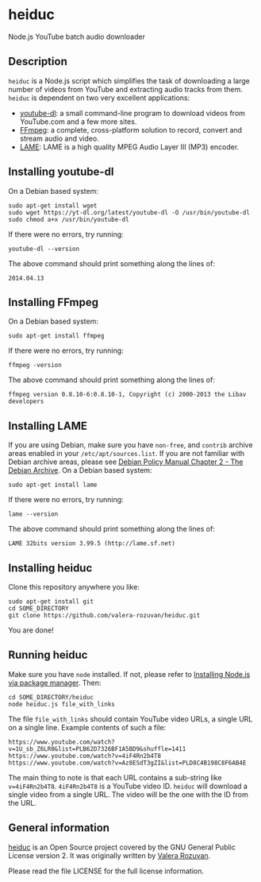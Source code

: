 heiduc
======

Node.js YouTube batch audio downloader

Description
-----------

`heiduc` is a Node.js script which simplifies the task of
downloading a large number of videos from YouTube and extracting
audio tracks from them. `heiduc` is dependent on two very excellent
applications:

- [youtube-dl](http://rg3.github.io/youtube-dl): a small command-line
program to download videos from YouTube.com and a few more sites.
- [FFmpeg](http://www.ffmpeg.org): a complete, cross-platform solution
to record, convert and stream audio and video.
- [LAME](http://lame.sourceforge.net): LAME is a high quality MPEG
Audio Layer III (MP3) encoder.

Installing youtube-dl
---------------------

On a Debian based system:

    sudo apt-get install wget
    sudo wget https://yt-dl.org/latest/youtube-dl -O /usr/bin/youtube-dl
    sudo chmod a+x /usr/bin/youtube-dl

If there were no errors, try running:

    youtube-dl --version

The above command should print something along the lines of:

    2014.04.13

Installing FFmpeg
-----------------

On a Debian based system:

    sudo apt-get install ffmpeg

If there were no errors, try running:

    ffmpeg -version

The above command should print something along the lines of:

    ffmpeg version 0.8.10-6:0.8.10-1, Copyright (c) 2000-2013 the Libav developers

Installing LAME
---------------

If you are using Debian, make sure you have `non-free`, and `contrib`
archive areas enabled in your `/etc/apt/sources.list`. If you are not
familiar with Debian archive areas, please see
[Debian Policy Manual Chapter 2 - The Debian Archive](https://www.debian.org/doc/debian-policy/ch-archive.html). On a Debian based system:

    sudo apt-get install lame

If there were no errors, try running:

    lame --version

The above command should print something along the lines of:

    LAME 32bits version 3.99.5 (http://lame.sf.net)

Installing heiduc
-----------------

Clone this repository anywhere you like:

    sudo apt-get install git
    cd SOME_DIRECTORY
    git clone https://github.com/valera-rozuvan/heiduc.git

You are done!

Running heiduc
--------------

Make sure you have `node` installed. If not, please refer to
[Installing Node.js via package manager](https://github.com/joyent/node/wiki/Installing-Node.js-via-package-manager). Then:

    cd SOME_DIRECTORY/heiduc
    node heiduc.js file_with_links

The file `file_with_links` should contain YouTube video URLs, a single
URL on a single line. Example contents of such a file:

    https://www.youtube.com/watch?v=1U_sb_Z6LR0&list=PLB62D7326BF1A5BD9&shuffle=1411
    https://www.youtube.com/watch?v=4iF4Rn2b4T8
    https://www.youtube.com/watch?v=Az8ESdT3gZI&list=PLD8C4B198C8F6AB4E

The main thing to note is that each URL contains a sub-string like
`v=4iF4Rn2b4T8`. `4iF4Rn2b4T8` is a YouTube video ID. `heiduc` will download
a single video from a single URL. The video will be the one with the ID from
the URL.

General information
-------------------

[heiduc](https://github.com/valera-rozuvan/heiduc) is an Open Source project covered by the GNU General Public
License version 2. It was originally written by
<a href="http://valera.rozuvan.net/">Valera Rozuvan</a>.

Please read the file LICENSE for the full license information.
